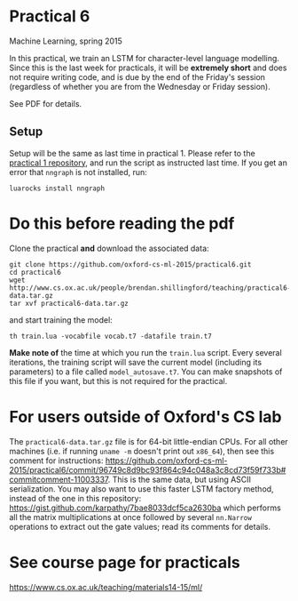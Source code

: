 # Practical 6
Machine Learning, spring 2015

In this practical, we train an LSTM for character-level language modelling. Since this is the last week for practicals, it will be **extremely short** and does not require writing code, and is due by the end of the Friday's session (regardless of whether you are from the Wednesday or Friday session).

See PDF for details.

## Setup
Setup will be the same as last time in practical 1. Please refer to the [practical 1 repository](https://github.com/oxford-cs-ml-2015/practical1), and run the script as instructed last time. If you get an error that `nngraph` is not installed, run:
```
luarocks install nngraph
```

# Do this before reading the pdf
Clone the practical **and** download the associated data:
```
git clone https://github.com/oxford-cs-ml-2015/practical6.git
cd practical6
wget http://www.cs.ox.ac.uk/people/brendan.shillingford/teaching/practical6-data.tar.gz
tar xvf practical6-data.tar.gz
```
and start training the model:
```
th train.lua -vocabfile vocab.t7 -datafile train.t7 
```
**Make note of** the time at which you run the `train.lua` script. Every several iterations, the training script will save the current model (including its parameters) to a file called `model_autosave.t7`. You can make snapshots of this file if you want, but this is not required for the practical.

# For users outside of Oxford's CS lab
The `practical6-data.tar.gz` file is for 64-bit little-endian CPUs. For all other machines (i.e. if running `uname -m` doesn't print out `x86_64`), then see this comment for instructions:
<https://github.com/oxford-cs-ml-2015/practical6/commit/96749c8d9bc93f864c94c048a3c8cd73f59f733b#commitcomment-11003337>. This is the same data, but using ASCII serialization.
You may also want to use this faster LSTM factory method, instead of the one in this repository: <https://gist.github.com/karpathy/7bae8033dcf5ca2630ba> which performs all the matrix multiplications at once followed by several `nn.Narrow` operations to extract out the gate values; read its comments for details.

# See course page for practicals
<https://www.cs.ox.ac.uk/teaching/materials14-15/ml/>


